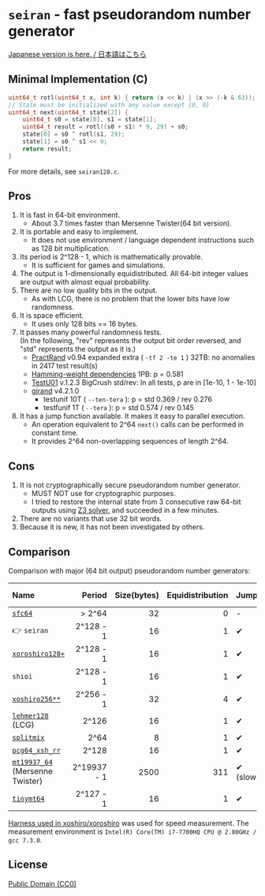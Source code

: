 # `seiran` - fast pseudorandom number generator

[Japanese version is here. / 日本語はこちら](README-ja.md)

## Minimal Implementation (C)

```c
uint64_t rotl(uint64_t x, int k) { return (x << k) | (x >> (-k & 63)); }
// State must be initialized with any value except {0, 0}
uint64_t next(uint64_t state[2]) {
	uint64_t s0 = state[0], s1 = state[1];
	uint64_t result = rotl((s0 + s1) * 9, 29) + s0;
	state[0] = s0 ^ rotl(s1, 29);
	state[1] = s0 ^ s1 << 9;
	return result;
}
```

For more details, see `seiran128.c`.

## Pros

1. It is fast in 64-bit environment.
	* About 3.7 times faster than Mersenne Twister(64 bit version).
1. It is portable and easy to implement.
	* It does not use environment / language dependent instructions such as 128 bit multiplication.
1. Its period is 2^128 - 1, which is mathematically provable.
	* It is sufficient for games and simulations.
1. The output is 1-dimensionally equidistributed. All 64-bit integer values are output with almost equal probability.
1. There are no low quality bits in the output.
	* As with LCG, there is no problem that the lower bits have low randomness.
1. It is space efficient.
	* It uses only 128 bits == 16 bytes.
1. It passes many powerful randomness tests.  
	(In the following, "rev" represents the output bit order reversed, and "std" represents the output as it is.)
	* [PractRand](http://pracrand.sourceforge.net/) v0.94 expanded extra ( `-tf 2 -te 1` ) 32TB: no anomalies in 2417 test result(s)
	* [Hamming-weight dependencies](http://prng.di.unimi.it/hwd.php) 1PB: p = 0.581
	* [TestU01](http://simul.iro.umontreal.ca/testu01/tu01.html) v.1.2.3 BigCrush std/rev: In all tests, p are in [1e-10, 1 - 1e-10]
	* [gjrand](http://gjrand.sourceforge.net/) v4.2.1.0
		* testunif 10T ( `--ten-tera` ): p = std 0.369 / rev 0.276
		* testfunif 1T ( `--tera` ): p = std 0.574 / rev 0.145
1. It has a jump function available. It makes it easy to parallel execution.
	* An operation equivalent to 2^64 `next()` calls can be performed in constant time.
	* It provides 2^64 non-overlapping sequences of length 2^64.

## Cons

1. It is not cryptographically secure pseudorandom number generator.
	* MUST NOT use for cryptographic purposes.
	* I tried to restore the internal state from 3 consecutive raw 64-bit outputs using [Z3 solver](https://github.com/Z3Prover/z3), and succeeded in a few minutes.
1. There are no variants that use 32 bit words.
1. Because it is new, it has not been investigated by others.

## Comparison

Comparison with major (64 bit output) pseudorandom number generators:

|Name|Period|Size(bytes)|Equidistribution|Jump|Failed Test|Speed(64bit/ns)|
|:---|---:|---:|---:|:---|:---|---:|
|[`sfc64`](http://pracrand.sourceforge.net/)|> 2^64|32|0|-|-|1.21|
|👉 `seiran`|2^128 - 1|16|1|✔|-|1.20|
|[`xoroshiro128+`](http://xoshiro.di.unimi.it/xoroshiro128plus.c)|2^128 - 1|16|1|✔|BRank, hwd|1.13|
|`shioi`|2^128 - 1|16|1|✔|-|1.00|
|[`xoshiro256**`](http://xoshiro.di.unimi.it/xoshiro256starstar.c)|2^256 - 1|32|4|✔|-|0.99|
|[`lehmer128`](https://web.archive.org/web/20180609040734/http://xoshiro.di.unimi.it/lehmer128.c) (LCG)|2^126|16|1|✔|TMFn|0.74|
|[`splitmix`](http://xoshiro.di.unimi.it/splitmix64.c)|2^64|8|1|✔|-|0.68|
|[`pcg64_xsh_rr`](http://www.pcg-random.org/)|2^128|16|1|✔|-|0.38|
|[`mt19937_64`](http://www.math.sci.hiroshima-u.ac.jp/~m-mat/MT/VERSIONS/C-LANG/mt19937-64.c) (Mersenne Twister)|2^19937 - 1|2500|311|✔ (slow)|BRank|0.32|
|[`tinymt64`](http://www.math.sci.hiroshima-u.ac.jp/~m-mat/MT/TINYMT/index-jp.html)|2^127 - 1|16|1|✔|BRank, hwd|0.24|


[Harness used in xoshiro/xoroshiro](http://xoshiro.di.unimi.it/harness.c) was used for speed measurement. The measurement environment is `Intel(R) Core(TM) i7-7700HQ CPU @ 2.80GHz / gcc 7.3.0`.

## License

[Public Domain (CC0)](https://creativecommons.org/publicdomain/zero/1.0/)
